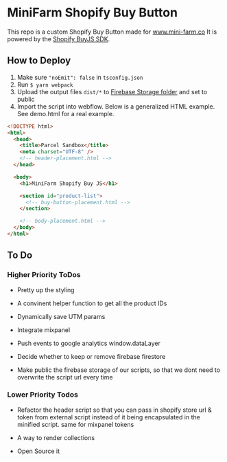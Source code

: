 # MiniFarm Shopify Buy Button

This repo is a custom Shopify Buy Button made for www.mini-farm.co
It is powered by the [Shopify BuyJS SDK](https://github.com/Shopify/js-buy-sdk).

## How to Deploy
1. Make sure `"noEmit": false` in `tsconfig.json`
2. Run `$ yarn webpack`
3. Upload the output files `dist/*` to [Firebase Storage folder](https://console.firebase.google.com/u/2/project/mini-farm-storefront/storage/mini-farm-storefront.appspot.com/files~2FMinifarm-ShopifyBuyJS) and set to public
4. Import the script into webflow. Below is a generalized HTML example. See demo.html for a real example.

```html
<!DOCTYPE html>
<html>
  <head>
    <title>Parcel Sandbox</title>
    <meta charset="UTF-8" />
    <!-- header-placement.html -->
  </head>

  <body>
    <h1>MiniFarm Shopify Buy JS</h1>

    <section id="product-list">
      <!-- buy-button-placement.html -->
    </section>

    <!-- body-placement.html -->
  </body>
</html>
```

## To Do

### Higher Priority ToDos

- Pretty up the styling

- A convinent helper function to get all the product IDs

- Dynamically save UTM params

- Integrate mixpanel

- Push events to google analytics window.dataLayer

- Decide whether to keep or remove firebase firestore

- Make public the firebase storage of our scripts, so that we dont need to overwrite the script url every time

### Lower Priority Todos

- Refactor the header script so that you can pass in shopify store url & token from external script instead of it being encapsulated in the minified script. same for mixpanel tokens

- A way to render collections

- Open Source it